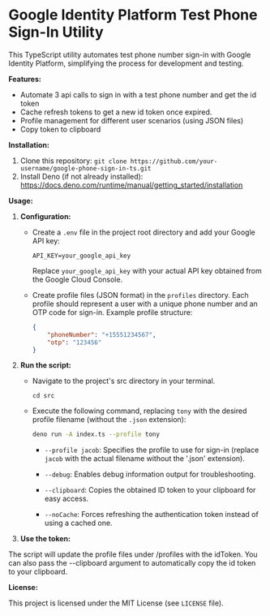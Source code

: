 # Google Identity Platform Test Phone Sign-In Utility

This TypeScript utility automates test phone number sign-in with Google Identity Platform, simplifying the process for development and testing.

**Features:**

- Automate 3 api calls to sign in with a test phone number and get the id token
- Cache refresh tokens to get a new id token once expired. 
- Profile management for different user scenarios (using JSON files)
- Copy token to clipboard

**Installation:**

1. Clone this repository: `git clone https://github.com/your-username/google-phone-sign-in-ts.git`
2. Install Deno (if not already installed): https://docs.deno.com/runtime/manual/getting_started/installation

**Usage:**

1. **Configuration:**
    - Create a `.env` file in the project root directory and add your Google API key:

      ```
      API_KEY=your_google_api_key
      ```

      Replace `your_google_api_key` with your actual API key obtained from the Google Cloud Console.

    - Create profile files (JSON format) in the `profiles` directory. Each profile should represent a user with a unique phone number and an OTP code for sign-in. Example profile structure:

      ```json
      {
          "phoneNumber": "+15551234567",
          "otp": "123456"
      }
      ```

2. **Run the script:**
    - Navigate to the project's src directory in your terminal.
      ```
      cd src
      ```
    - Execute the following command, replacing `tony` with the desired profile filename (without the `.json` extension):

      ```bash
      deno run -A index.ts --profile tony
      ```

      - `--profile jacob`: Specifies the profile to use for sign-in (replace `jacob` with the actual filename without the '.json' extension).

      - `--debug`: Enables debug information output for troubleshooting.
      - `--clipboard`: Copies the obtained ID token to your clipboard for easy access.
      - `--noCache`: Forces refreshing the authentication token instead of using a cached one.

3. **Use the token:**

The script will update the profile files under /profiles with the idToken.  You can also pass the --clipboard argument to automatically copy the id token to your clipboard. 

**License:**

This project is licensed under the MIT License (see `LICENSE` file).